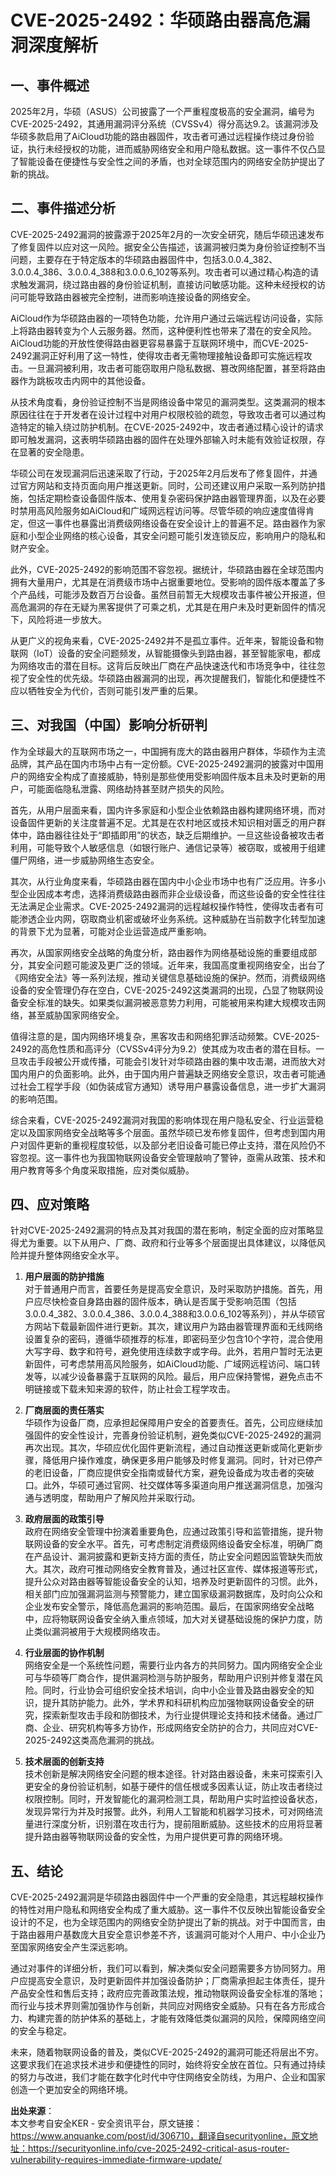 # CVE-2025-2492：华硕路由器高危漏洞深度解析

## 一、事件概述

2025年2月，华硕（ASUS）公司披露了一个严重程度极高的安全漏洞，编号为CVE-2025-2492，其通用漏洞评分系统（CVSSv4）得分高达9.2。该漏洞涉及华硕多款启用了AiCloud功能的路由器固件，攻击者可通过远程操作绕过身份验证，执行未经授权的功能，进而威胁网络安全和用户隐私数据。这一事件不仅凸显了智能设备在便捷性与安全性之间的矛盾，也对全球范围内的网络安全防护提出了新的挑战。

## 二、事件描述分析

CVE-2025-2492漏洞的披露源于2025年2月的一次安全研究，随后华硕迅速发布了修复固件以应对这一风险。据安全公告描述，该漏洞被归类为身份验证控制不当问题，主要存在于特定版本的华硕路由器固件中，包括3.0.0.4_382、3.0.0.4_386、3.0.0.4_388和3.0.0.6_102等系列。攻击者可以通过精心构造的请求触发漏洞，绕过路由器的身份验证机制，直接访问敏感功能。这种未经授权的访问可能导致路由器被完全控制，进而影响连接设备的网络安全。

AiCloud作为华硕路由器的一项特色功能，允许用户通过云端远程访问设备，实际上将路由器转变为个人云服务器。然而，这种便利性也带来了潜在的安全风险。AiCloud功能的开放性使得路由器更容易暴露于互联网环境中，而CVE-2025-2492漏洞正好利用了这一特性，使得攻击者无需物理接触设备即可实施远程攻击。一旦漏洞被利用，攻击者可能窃取用户隐私数据、篡改网络配置，甚至将路由器作为跳板攻击内网中的其他设备。

从技术角度看，身份验证控制不当是网络设备中常见的漏洞类型。这类漏洞的根本原因往往在于开发者在设计过程中对用户权限校验的疏忽，导致攻击者可以通过构造特定的输入绕过防护机制。在CVE-2025-2492中，攻击者通过精心设计的请求即可触发漏洞，这表明华硕路由器的固件在处理外部输入时未能有效验证权限，存在显著的安全隐患。

华硕公司在发现漏洞后迅速采取了行动，于2025年2月后发布了修复固件，并通过官方网站和支持页面向用户推送更新。同时，公司还建议用户采取一系列防护措施，包括定期检查设备固件版本、使用复杂密码保护路由器管理界面，以及在必要时禁用高风险服务如AiCloud和广域网远程访问等。尽管华硕的响应速度值得肯定，但这一事件也暴露出消费级网络设备在安全设计上的普遍不足。路由器作为家庭和小型企业网络的核心设备，其安全问题可能引发连锁反应，影响用户的隐私和财产安全。

此外，CVE-2025-2492的影响范围不容忽视。据统计，华硕路由器在全球范围内拥有大量用户，尤其是在消费级市场中占据重要地位。受影响的固件版本覆盖了多个产品线，可能涉及数百万台设备。虽然目前暂无大规模攻击事件被公开报道，但高危漏洞的存在无疑为黑客提供了可乘之机，尤其是在用户未及时更新固件的情况下，风险将进一步放大。

从更广义的视角来看，CVE-2025-2492并不是孤立事件。近年来，智能设备和物联网（IoT）设备的安全问题频发，从智能摄像头到路由器，甚至智能家电，都成为网络攻击的潜在目标。这背后反映出厂商在产品快速迭代和市场竞争中，往往忽视了安全性的优先级。华硕路由器漏洞的出现，再次提醒我们，智能化和便捷性不应以牺牲安全为代价，否则可能引发严重的后果。

## 三、对我国（中国）影响分析研判

作为全球最大的互联网市场之一，中国拥有庞大的路由器用户群体，华硕作为主流品牌，其产品在国内市场中占有一定份额。CVE-2025-2492漏洞的披露对中国用户的网络安全构成了直接威胁，特别是那些使用受影响固件版本且未及时更新的用户，可能面临隐私泄露、网络劫持甚至财产损失的风险。

首先，从用户层面来看，国内许多家庭和小型企业依赖路由器构建网络环境，而对设备固件更新的关注度普遍不足。尤其是在农村地区或技术知识相对匮乏的用户群体中，路由器往往处于“即插即用”的状态，缺乏后期维护。一旦这些设备被攻击者利用，可能导致个人敏感信息（如银行账户、通信记录等）被窃取，或被用于组建僵尸网络，进一步威胁网络生态安全。

其次，从行业角度来看，华硕路由器在国内中小企业市场中也有广泛应用。许多小型企业因成本考虑，选择消费级路由器而非企业级设备，而这些设备的安全性往往无法满足企业需求。CVE-2025-2492漏洞的远程越权操作特性，使得攻击者有可能渗透企业内网，窃取商业机密或破坏业务系统。这种威胁在当前数字化转型加速的背景下尤为显著，可能对企业运营造成严重影响。

再次，从国家网络安全战略的角度分析，路由器作为网络基础设施的重要组成部分，其安全问题可能波及更广泛的领域。近年来，我国高度重视网络安全，出台了《网络安全法》等一系列法规，推动关键信息基础设施的保护。然而，消费级网络设备的安全管理仍存在空白，CVE-2025-2492这类漏洞的出现，凸显了物联网设备安全标准的缺失。如果类似漏洞被恶意势力利用，可能被用来构建大规模攻击网络，甚至威胁国家网络安全。

值得注意的是，国内网络环境复杂，黑客攻击和网络犯罪活动频繁。CVE-2025-2492的高危性质和高评分（CVSSv4评分为9.2）使其成为攻击者的潜在目标。一旦攻击手段被公开或传播，可能会引发针对华硕路由器的集中攻击潮，进而放大对国内用户的负面影响。此外，由于国内用户普遍缺乏网络安全意识，攻击者可能通过社会工程学手段（如伪装成官方通知）诱导用户暴露设备信息，进一步扩大漏洞的影响范围。

综合来看，CVE-2025-2492漏洞对我国的影响体现在用户隐私安全、行业运营稳定以及国家网络安全战略等多个层面。虽然华硕已发布修复固件，但考虑到国内用户对固件更新的重视程度较低，以及部分老旧设备可能已停止支持，潜在风险仍不容忽视。这一事件也为我国物联网设备安全管理敲响了警钟，亟需从政策、技术和用户教育等多个角度采取措施，应对类似威胁。

## 四、应对策略

针对CVE-2025-2492漏洞的特点及其对我国的潜在影响，制定全面的应对策略显得尤为重要。以下从用户、厂商、政府和行业等多个层面提出具体建议，以降低风险并提升整体网络安全水平。

1. **用户层面的防护措施**  
   对于普通用户而言，首要任务是提高安全意识，及时采取防护措施。首先，用户应尽快检查自身路由器的固件版本，确认是否属于受影响范围（包括3.0.0.4_382、3.0.0.4_386、3.0.0.4_388和3.0.0.6_102等系列），并从华硕官方网站下载最新固件进行更新。其次，建议用户为路由器管理界面和无线网络设置复杂的密码，遵循华硕推荐的标准，即密码至少包含10个字符，混合使用大写字母、数字和符号，避免使用连续数字或字母。此外，若用户暂时无法更新固件，可考虑禁用高风险服务，如AiCloud功能、广域网远程访问、端口转发等，以减少设备暴露于互联网的风险。最后，用户应保持警惕，避免点击不明链接或下载未知来源的软件，防止社会工程学攻击。

2. **厂商层面的责任落实**  
   华硕作为设备厂商，应承担起保障用户安全的首要责任。首先，公司应继续加强固件的安全性设计，完善身份验证机制，避免类似CVE-2025-2492的漏洞再次出现。其次，华硕应优化固件更新流程，通过自动推送更新或简化更新步骤，降低用户操作难度，确保更多用户能够及时修复漏洞。同时，针对已停产的老旧设备，厂商应提供安全指南或替代方案，避免设备成为攻击者的突破口。此外，华硕可通过官网、社交媒体等多渠道向用户推送漏洞信息，加强沟通与透明度，帮助用户了解风险并采取行动。

3. **政府层面的政策引导**  
   政府在网络安全管理中扮演着重要角色，应通过政策引导和监管措施，提升物联网设备的安全水平。首先，可考虑制定消费级网络设备安全标准，明确厂商在产品设计、漏洞披露和更新支持方面的责任，防止安全问题因监管缺失而放大。其次，政府可推动网络安全教育普及，通过社区宣传、媒体报道等形式，提升公众对路由器等智能设备安全的认知，培养及时更新固件的习惯。此外，相关部门应加强漏洞监测与预警能力，建立国家级漏洞数据库，及时向公众和企业发布安全警示，降低高危漏洞的影响范围。最后，在国家网络安全战略中，应将物联网设备安全纳入重点领域，加大对关键基础设施的保护力度，防止类似漏洞被用于大规模网络攻击。

4. **行业层面的协作机制**  
   网络安全是一个系统性问题，需要行业内各方的共同努力。国内网络安全企业可与华硕等厂商合作，提供漏洞检测与防护服务，帮助用户识别并修复潜在风险。同时，行业协会可组织安全技术培训，向中小企业普及路由器安全的知识，提升其防护能力。此外，学术界和科研机构应加强物联网设备安全的研究，探索新型攻击手段和防御技术，为行业提供理论支持和技术储备。通过厂商、企业、研究机构等多方协作，形成网络安全防护的合力，共同应对CVE-2025-2492这类高危漏洞的挑战。

5. **技术层面的创新支持**  
   技术创新是解决网络安全问题的根本途径。针对路由器设备，未来可探索引入更安全的身份验证机制，如基于硬件的信任根或多因素认证，防止攻击者绕过权限控制。同时，开发智能化的漏洞检测工具，帮助用户实时监控设备状态，发现异常行为并及时报警。此外，利用人工智能和机器学习技术，可对网络流量进行深度分析，识别潜在攻击行为，提前阻断威胁。这些技术的应用将显著提升路由器等物联网设备的安全性，为用户提供更可靠的网络环境。

## 五、结论

CVE-2025-2492漏洞是华硕路由器固件中一个严重的安全隐患，其远程越权操作的特性对用户隐私和网络安全构成了重大威胁。这一事件不仅反映出智能设备安全设计的不足，也为全球范围内的网络安全防护提出了新的挑战。对于中国而言，由于路由器用户基数庞大且安全意识参差不齐，该漏洞可能对个人用户、中小企业乃至国家网络安全产生深远影响。

通过对事件的详细分析，我们可以看到，解决类似安全问题需要多方协同努力。用户应提高安全意识，及时更新固件并加强设备防护；厂商需承担起主体责任，提升产品安全性和售后支持；政府应完善政策法规，推动物联网设备安全标准的落地；而行业与技术界则需加强协作与创新，共同应对网络安全威胁。只有在各方形成合力、构建完善的防护体系的基础上，才能有效降低类似漏洞的风险，保障网络空间的安全与稳定。

未来，随着物联网设备的普及，类似CVE-2025-2492的漏洞可能还将层出不穷。这要求我们在追求技术进步和便捷性的同时，始终将安全放在首位。只有通过持续的努力与改进，我们才能在数字化时代中守住网络安全防线，为用户、企业和国家创造一个更加安全的网络环境。

**出处来源**：  
本文参考自安全KER - 安全资讯平台，原文链接：https://www.anquanke.com/post/id/306710，翻译自securityonline，原文地址：https://securityonline.info/cve-2025-2492-critical-asus-router-vulnerability-requires-immediate-firmware-update/